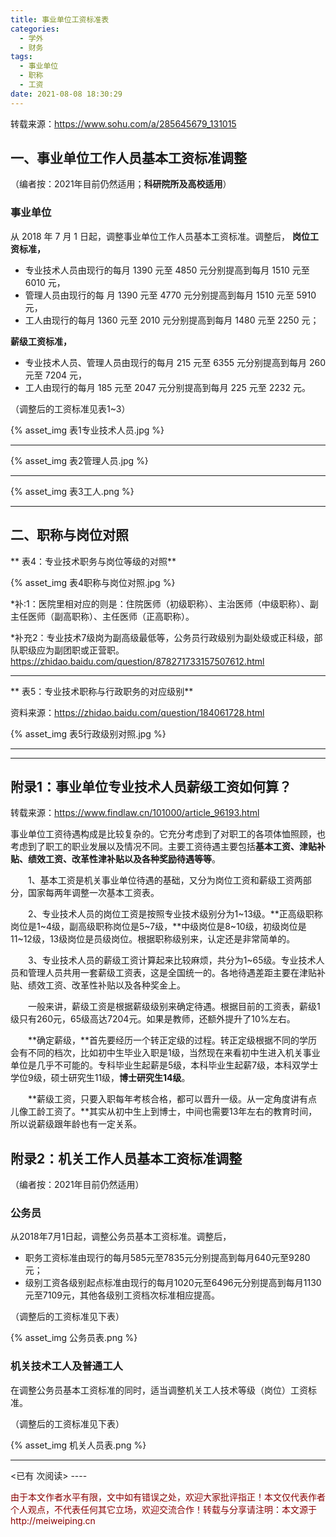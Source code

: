 ```yaml
---
title: 事业单位工资标准表
categories:
  - 学外
  - 财务
tags:
  - 事业单位
  - 职称
  - 工资
date: 2021-08-08 18:30:29
---
```


转载来源：https://www.sohu.com/a/285645679_131015


## 一、事业单位工作人员基本工资标准调整
（编者按：2021年目前仍然适用；**科研院所及高校适用**）

### 事业单位
从 2018 年 7 月 1 日起，调整事业单位工作人员基本工资标准。调整后，
**岗位工资标准，**
- 专业技术人员由现行的每月 1390 元至 4850 元分别提高到每月 1510 元至 6010 元，
- 管理人员由现行的每 月 1390 元至 4770 元分别提高到每月 1510 元至 5910 元，
- 工人由现行的每月 1360 元至 2010 元分别提高到每月 1480 元至 2250 元；

**薪级工资标准，**
- 专业技术人员、管理人员由现行的每月 215 元至 6355 元分别提高到每月 260 元至 7204 元，
- 工人由现行的每月 185 元至 2047 元分别提高到每月 225 元至 2232 元。

（调整后的工资标准见表1~3）

{% asset_img 表1专业技术人员.jpg %} 

----

{% asset_img 表2管理人员.jpg %} 

----

{% asset_img 表3工人.png %} 

----

## 二、职称与岗位对照

** 表4：专业技术职务与岗位等级的对照**

{% asset_img 表4职称与岗位对照.jpg %} 

*补:1：医院里相对应的则是：住院医师（初级职称）、主治医师（中级职称）、副主任医师（副高职称）、主任医师（正高职称）。

*补充2：专业技术7级岗为副高级最低等，公务员行政级别为副处级或正科级，部队职级应为副团职或正营职。https://zhidao.baidu.com/question/878271733157507612.html

----
** 表5：专业技术职称与行政职务的对应级别**

资料来源：https://zhidao.baidu.com/question/184061728.html

{% asset_img 表5行政级别对照.jpg %} 


----
----

## 附录1：事业单位专业技术人员薪级工资如何算？

转载来源：https://www.findlaw.cn/101000/article_96193.html

事业单位工资待遇构成是比较复杂的。它充分考虑到了对职工的各项体恤照顾，也考虑到了职工的职业发展以及情况不同。主要工资待遇主要包括**基本工资、津贴补贴、绩效工资、改革性津补贴以及各种奖励待遇等等**。

　　1、基本工资是机关事业单位待遇的基础，又分为岗位工资和薪级工资两部分，国家每两年调整一次基本工资表。

　　2、专业技术人员的岗位工资是按照专业技术级别分为1~13级。**正高级职称岗位是1~4级，副高级职称岗位是5~7级，**中级岗位是8~10级，初级岗位是11~12级，13级岗位是员级岗位。根据职称级别来，认定还是非常简单的。

　　3、专业技术人员的薪级工资计算起来比较麻烦，共分为1~65级。专业技术人员和管理人员共用一套薪级工资表，这是全国统一的。各地待遇差距主要在津贴补贴、绩效工资、改革性补贴以及各种奖金上。

　　一般来讲，薪级工资是根据薪级级别来确定待遇。根据目前的工资表，薪级1级只有260元，65级高达7204元。如果是教师，还额外提升了10%左右。

　　**确定薪级，**首先要经历一个转正定级的过程。转正定级根据不同的学历会有不同的档次，比如初中生毕业入职是1级，当然现在来看初中生进入机关事业单位是几乎不可能的。专科毕业生起薪是5级，本科毕业生起薪7级，本科双学士学位9级，硕士研究生11级，**博士研究生14级**。

　　**薪级工资，只要入职每年考核合格，都可以晋升一级。从一定角度讲有点儿像工龄工资了。**其实从初中生上到博士，中间也需要13年左右的教育时间，所以说薪级跟年龄也有一定关系。

## 附录2：机关工作人员基本工资标准调整
（编者按：2021年目前仍然适用）

### 公务员
从2018年7月1日起，调整公务员基本工资标准。调整后，
- 职务工资标准由现行的每月585元至7835元分别提高到每月640元至9280元；
- 级别工资各级别起点标准由现行的每月1020元至6496元分别提高到每月1130元至7109元，其他各级别工资档次标准相应提高。

（调整后的工资标准见下表）

{% asset_img 公务员表.png %} 

### 机关技术工人及普通工人
在调整公务员基本工资标准的同时，适当调整机关工人技术等级（岗位）工资标准。

（调整后的工资标准见下表）

{% asset_img 机关人员表.png %} 

----
<span id="busuanzi_container_page_pv">
<已有 <span id="busuanzi_value_page_pv"></span> 次阅读>
</span>
----

<p style="color:darkred"> 由于本文作者水平有限，文中如有错误之处，欢迎大家批评指正！本文仅代表作者个人观点，不代表任何其它立场，欢迎交流合作！转载与分享请注明：本文源于 http://meiweiping.cn </p>
